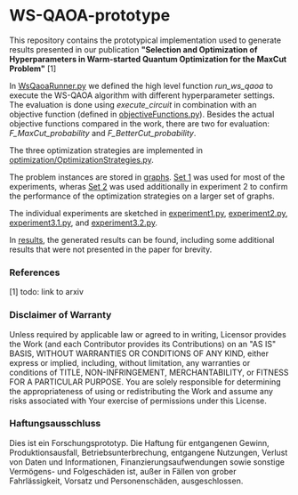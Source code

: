 # WS-QAOA-prototype

This repository contains the prototypical implementation used to generate results presented in our publication **"Selection and Optimization of Hyperparameters in Warm-started Quantum Optimization for the MaxCut Problem"** [1]

In [WsQaoaRunner.py](WsQaoaRunner.py) we defined the high level function *run_ws_qaoa* to execute the WS-QAOA algorithm with different hyperparameter settings. 
The evaluation is done using *execute_circuit* in combination with an objective function (defined in [objectiveFunctions.py](objectiveFunctions.py)). 
Besides the actual objective functions compared in the work, there are two for evaluation: *F_MaxCut_probability* and *F_BetterCut_probability*.

The three optimization strategies are implemented in [optimization/OptimizationStrategies.py](optimization/OptimizationStrategies.py).

The problem instances are stored in [graphs](graphs). [Set 1](graphs/set-1) was used for most of the experiments, wheras [Set 2](graphs/set-2) was used additionally in experiment 2 to confirm the performance of the optimization strategies on a larger set of graphs.

The individual experiments are sketched in [experiment1.py](experiment1.py), [experiment2.py](experiment2.py), [experiment3.1.py](experiment3.1.py), and [experiment3.2.py](experiment3.2.py).

In [results](results), the generated results can be found, including some additional results that were not presented in the paper for brevity.

### References
[1] todo: link to arxiv

### Disclaimer of Warranty

Unless required by applicable law or agreed to in writing, Licensor provides the Work (and each Contributor provides its Contributions) on an "AS IS" BASIS, WITHOUT WARRANTIES OR CONDITIONS OF ANY KIND, either express or implied, including, without limitation, any warranties or conditions of TITLE, NON-INFRINGEMENT, MERCHANTABILITY, or FITNESS FOR A PARTICULAR PURPOSE. You are solely responsible for determining the appropriateness of using or redistributing the Work and assume any risks associated with Your exercise of permissions under this License.

### Haftungsausschluss

Dies ist ein Forschungsprototyp. Die Haftung für entgangenen Gewinn, Produktionsausfall, Betriebsunterbrechung, entgangene Nutzungen, Verlust von Daten und Informationen, Finanzierungsaufwendungen sowie sonstige Vermögens- und Folgeschäden ist, außer in Fällen von grober Fahrlässigkeit, Vorsatz und Personenschäden, ausgeschlossen.
